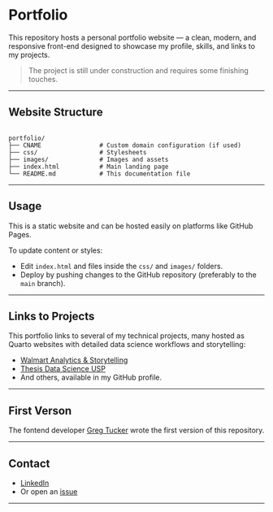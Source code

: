 # Portfolio

This repository hosts a personal portfolio website — a clean, modern, and responsive front-end designed to showcase my profile, skills, and links to my projects.
>The project is still under construction and requires some finishing touches.

---

## Website Structure

```

portfolio/
├── CNAME                # Custom domain configuration (if used)
├── css/                 # Stylesheets
├── images/              # Images and assets
├── index.html           # Main landing page
└── README.md            # This documentation file

```

---

## Usage

This is a static website and can be hosted easily on platforms like GitHub Pages.

To update content or styles:

- Edit `index.html` and files inside the `css/` and `images/` folders.
- Deploy by pushing changes to the GitHub repository (preferably to the `main` branch).

---

## Links to Projects

This portfolio links to several of my technical projects, many hosted as Quarto websites with detailed data science workflows and storytelling:

- [Walmart Analytics & Storytelling](https://github.com/celsomsilva/walmart-analytics-storytelling)
- [Thesis Data Science USP](https://github.com/celsomsilva/thesis-data-science-usp)
- And others, available in my GitHub profile.

---

## First Verson

The fontend developer [Greg Tucker](https://github.com/glancer000) wrote the first version of this repository.

---

## Contact  

- [LinkedIn](https://linkedin.com/in/celso-m-silva)  
- Or open an [issue](https://github.com/celsomsilva/portfolio/issues) 

---



